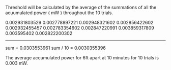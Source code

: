 Threshold will be calculated by the average of the summations of all the acuumulated power ( mW ) throughout the 10 trials.

0.002931803529
0.002778897221
0.002948321602
0.002856422602
0.002932455457
0.002783354602
0.002847220991
0.003859317809
0.003595402
0.002822200302
________________
sum = 0.0303553961
sum / 10 = 0.0030355396

The average accumulated power for 6ft apart at 10 minutes for 10 trials is 0.003 mW.
